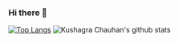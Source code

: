 ### Hi there 👋


[![Top Langs](https://github-readme-stats.vercel.app/api/top-langs/?username=KushagraChauhan&layout=compact)](https://github.com/KushagraChauhan/README.md)
![Kushagra Chauhan's github stats](https://github-readme-stats.vercel.app/api?username=KushagraChauhan&show_icons=true)

